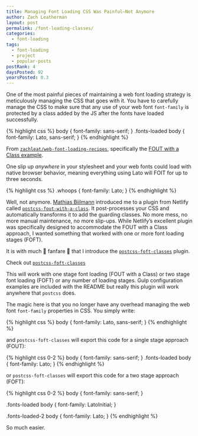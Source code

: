 ```yaml
---
title: Managing Font Loading CSS Was Painful—Not Anymore
author: Zach Leatherman
layout: post
permalink: /font-loading-classes/
categories:
  - font-loading
tags:
  - font-loading
  - project
  - popular-posts
postRank: 4
daysPosted: 92
yearsPosted: 0.3
---
```


One of the most painful pieces of maintaining a web font loading strategy is meticulously managing the CSS that goes with it. You have to carefully manage the CSS to make sure that any use of your web font `font-family` is protected by a class added by the JS after the fonts have loaded successfully.

{% highlight css %}
body {
  font-family: sans-serif;
}
.fonts-loaded body {
  font-family: Lato, sans-serif;
}
{% endhighlight %}

<span class="caption">From <a href="https://github.com/zachleat/web-font-loading-recipes"><code>zachleat/web-font-loading-recipes</code></a>, specifically the <a href="https://github.com/zachleat/web-font-loading-recipes/blob/master/fout-with-class.html">FOUT with a Class example</a>.</span>

One slip up _anywhere_ in your stylesheet and your web fonts could load with native browser behavior, meaning everything using Lato will FOIT for up to three seconds.

{% highlight css %}
.whoops {
  font-family: Lato;
}
{% endhighlight %}

Well, not anymore. [Mathias Biilmann](https://github.com/biilmann) introduced me to a plugin from Netlify called [`postcss-fout-with-a-class`](https://github.com/netlify/postcss-fout-with-a-class). It post-processes your CSS and automatically transforms it to add the guarding classes. No more mess, no more manual maintenance, no more slip-ups. While Netlify’s excellent plugin was specifically designed to accommodate the FOUT with a Class approach, I wanted something that worked with one or more font loading stages (FOFT).

It is with much 🎉 fanfare 🎉 that I introduce the [`postcss-foft-classes`](https://github.com/zachleat/postcss-foft-classes) plugin.

<span class="primarylink">Check out <a href="https://github.com/zachleat/postcss-foft-classes"><code>postcss-foft-classes</code></a></span>

This will work with one stage font loading (FOUT with a Class) or two stage font loading (FOFT) or any number of loading stages. Gulp configuration examples are included with the README but really this plugin will work anywhere that `postcss` does.

The magic here is that you no longer have any overhead managing the web font `font-family` properties in CSS. You simply write:

{% highlight css %}
body {
  font-family: Lato, sans-serif;
}
{% endhighlight %}

and `postcss-foft-classes` will export this code for a single stage approach (FOUT):

{% highlight css 0-2 %}
body {
  font-family: sans-serif;
}
.fonts-loaded body {
  font-family: Lato;
}
{% endhighlight %}

or `postcss-foft-classes` will export this code for a two stage approach (FOFT):

{% highlight css 0-2 %}
body {
  font-family: sans-serif;
}

.fonts-loaded body {
  font-family: LatoInitial;
}

.fonts-loaded-2 body {
  font-family: Lato;
}
{% endhighlight %}

So much easier.
